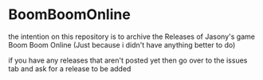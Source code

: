# BoomBoomOnline

the intention on this repository is to archive the Releases of Jasony's game Boom Boom Online (Just because i didn't have anything better to do)

if you have any releases that aren't posted yet then go over to the issues tab and ask for a release to be added
